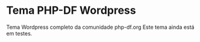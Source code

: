 Tema PHP-DF Wordpress
==========

Tema Wordpress completo da comunidade php-df.org
Este tema ainda está em testes.
